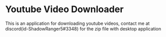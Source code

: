 # Youtube Video Downloader
This is an application for downloading youtube videos, contact me at discord(id-ShadowRanger5#3348) for the zip file with desktop application
